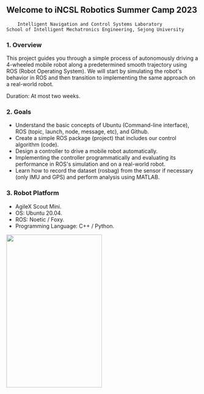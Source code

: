 ## Welcome to iNCSL Robotics Summer Camp 2023
        Intelligent Navigation and Control Systems Laboratory
    School of Intelligent Mechatronics Engineering, Sejong University
### 1. Overview
This project guides you through a simple process of autonomously driving a 4-wheeled mobile robot along a predetermined smooth trajectory using ROS (Robot Operating System). We will start by simulating the robot's behavior in ROS and then transition to implementing the same approach on a real-world robot.

Duration: At most two weeks.
### 2. Goals
- Understand the basic concepts of Ubuntu (Command-line interface), ROS (topic, launch, node, message, etc), and Github.
- Create a simple ROS package (project) that includes our control algorithm (code).
- Design a controller to drive a mobile robot automatically.
- Implementing the controller programmatically and evaluating its performance in ROS's simulation and on a real-world robot.
- Learn how to record the dataset (rosbag) from the sensor if necessary (only IMU and GPS) and perform analysis using MATLAB.

### 3. Robot Platform
- AgileX Scout Mini.
- OS: Ubuntu 20.04.
- ROS: Noetic / Foxy.
- Programming Language: C++ / Python.

<img src="https://github.com/hoangvietdo/incsl_summer_2023/assets/51826956/ad965c0d-fa97-418a-9bbc-45797883e424" width="250" height="400" align="center">
